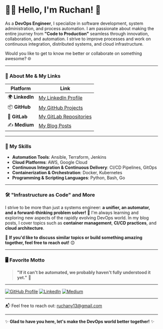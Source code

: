# 👨‍💻 Hello, I'm Ruchan! 👋

As a **DevOps Engineer**, I specialize in software development, system administration, and process automation. I am passionate about making the entire journey from **"Code to Production"** seamless through innovation, collaboration, and automation. I strive to improve processes and work on continuous integration, distributed systems, and cloud infrastructure.

Would you like to get to know me better or collaborate on something awesome? 🌐

---

### 📌 About Me & My Links

| Platform     | Link                                    |
|--------------|-----------------------------------------|
| 🌍 **LinkedIn**  | [My LinkedIn Profile](https://linkedin.com/in/ruchany13)   |
| 📦 **GitHub**    | [My GitHub Projects](https://github.com/ruchany13)         |
| 🐙 **GitLab**    | [My GitLab Repositories](https://gitlab.com/ruchany13)     |
| ✍️ **Medium**    | [My Blog Posts](https://medium.com/@ruchany13)             |

---

### 🚀 My Skills

- **Automation Tools**: Ansible, Terraform, Jenkins
- **Cloud Platforms**: AWS, Google Cloud
- **Continuous Integration & Continuous Delivery**: CI/CD Pipelines, GitOps
- **Containerization & Orchestration**: Docker, Kubernetes
- **Programming & Scripting Languages**: Python, Bash, Go

---

### 🛠️ "Infrastructure as Code" and More

I strive to be more than just a systems engineer: **a unifier, an automator, and a forward-thinking problem solver!** 🌱 I'm always learning and exploring new aspects of the rapidly evolving DevOps world. In my blog posts, I cover topics such as **container management**, **CI/CD practices**, and **cloud architecture**.

💬 **If you'd like to discuss similar topics or build something amazing together, feel free to reach out!** 😊

---

### 🖥️ Favorite Motto

> **"If it can't be automated, we probably haven't fully understood it yet."** 🚀

---

[![GitHub Profile](https://img.shields.io/github/followers/ruchany13?label=Follow&style=social)](https://github.com/ruchany13)
[![LinkedIn](https://img.shields.io/badge/LinkedIn-Connect-blue?logo=linkedin)](https://linkedin.com/in/ruchany13)
[![Medium](https://img.shields.io/badge/Medium-Read-lightgrey?logo=medium)](https://medium.com/@ruchany13)

---

📬 Feel free to reach out: [ruchany13@gmail.com](mailto:ruchany13@gmail.com)

---

✨ **Glad to have you here, let's make the DevOps world better together!** ✨
